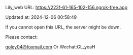 Lily_web URL: https://222f-61-165-102-156.ngrok-free.app

Updated at: 2024-12-06 00:58:49

If you cannot open this URL, the server might be down.

Please contact: 

goley04@foxmail.com Or Wechat:GL_yeaH